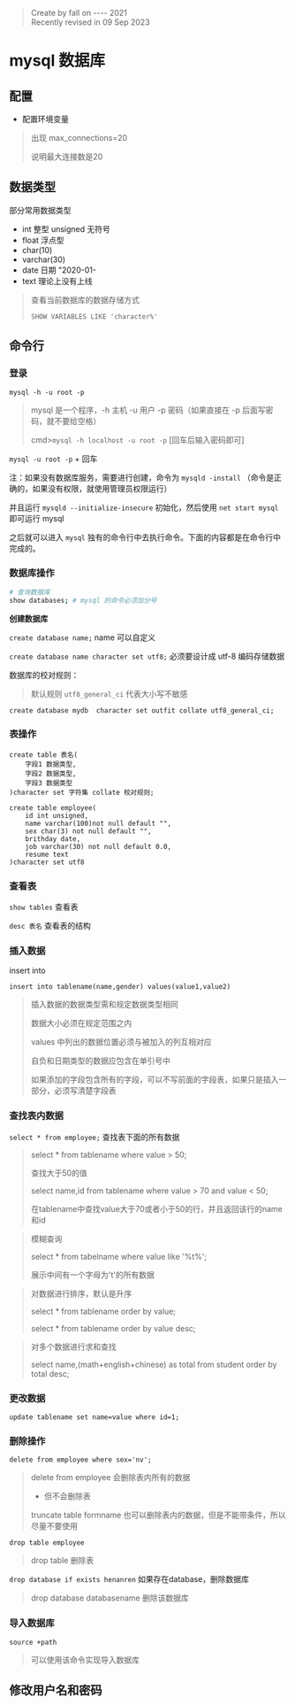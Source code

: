 > Create by fall on ---- 2021<br/>
> Recently revised in 09 Sep 2023

# mysql 数据库

## 配置

- 配置环境变量

> 出现 max_connections=20
>
> 说明最大连接数是20

## 数据类型

部分常用数据类型

- int 整型   unsigned 无符号
- float 浮点型  
- char(10)
- varchar(30)
- date   日期  "2020-01-
- text   理论上没有上线

> 查看当前数据库的数据存储方式
>
> `SHOW VARIABLES LIKE 'character%'`

## 命令行

### 登录

`mysql -h -u root -p`

> mysql 是一个程序，-h 主机 -u 用户 -p 密码（如果直接在 -p 后面写密码，就不要给空格）
>
> cmd>`mysql -h localhost -u root -p` [回车后输入密码即可]

`mysql -u root -p` + 回车

注：如果没有数据库服务，需要进行创建，命令为 `mysqld -install` （命令是正确的，如果没有权限，就使用管理员权限运行）

并且运行 `mysqld --initialize-insecure` 初始化，然后使用 `net start mysql` 即可运行 mysql

之后就可以进入 `mysql` 独有的命令行中去执行命令。下面的内容都是在命令行中完成的。

### 数据库操作

```bash
# 查询数据库
show databases; # mysql 的命令必须加分号
```

**创建数据库**

`create database name;`  name 可以自定义

`create database name character set utf8;`  必须要设计成 utf-8 编码存储数据

数据库的校对规则：

> 默认规则 `utf8_general_ci` 代表大小写不敏感

```mysql
create database mydb  character set outfit collate utf8_general_ci;
```

### 表操作

```mysql
create table 表名(
	字段1 数据类型,
    字段2 数据类型,
    字段3 数据类型
)character set 字符集 collate 校对规则;

create table employee(
	id int unsigned,
    name varchar(100)not null default "",
    sex char(3) not null default "",
    brithday date,
    job varchar(30) not null default 0.0,
    resume text
)character set utf8
```

### 查看表

`show tables` 查看表

`desc 表名` 查看表的结构 

### 插入数据

insert into 

```mysql
insert into tablename(name,gender) values(value1,value2)
```

> 插入数据的数据类型需和规定数据类型相同
>
> 数据大小必须在规定范围之内
>
> values 中列出的数据位置必须与被加入的列互相对应
>
> 自负和日期类型的数据应包含在单引号中
>
> 如果添加的字段包含所有的字段，可以不写前面的字段表，如果只是插入一部分，必须写清楚字段表 

### 查找表内数据

`select * from employee;` 查找表下面的所有数据

> select * from tablename where value > 50;
>
> 查找大于50的值
>
> select name,id from tablename where value > 70 and value < 50;
>
> 在tablename中查找value大于70或者小于50的行，并且返回该行的name和id

> 模糊查询
>
> select * from tabelname where value like '%t%';
>
> 展示中间有一个字母为't'的所有数据

> 对数据进行排序，默认是升序
>
> select * from tablename order by value;
>
> select * from tablename order by value desc;

> 对多个数据进行求和查找
>
> select name,(math+english+chinese) as total from student order by total desc;

### 更改数据

`update tablename set name=value where id=1;` 

### 删除操作

`delete from employee where sex='nv';`

> delete from employee 会删除表内所有的数据
>
> - 但不会删除表
>
> truncate table formname 也可以删除表内的数据，但是不能带条件，所以尽量不要使用

`drop table employee` 

> drop table 删除表

`drop database if exists henanren` 如果存在database，删除数据库

> drop database databasename 删除该数据库

### 导入数据库

`source +path`

> 可以使用该命令实现导入数据库

## 修改用户名和密码

